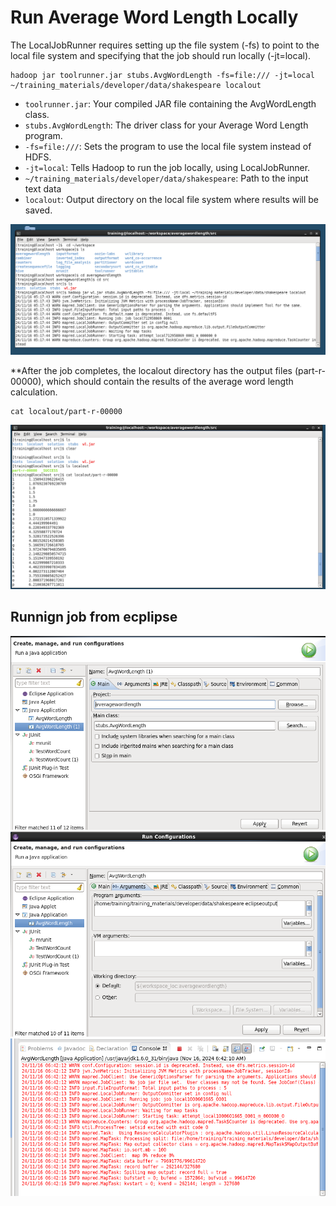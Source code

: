 # Run Average Word Length Locally 

The LocalJobRunner requires setting up the file system (-fs) to point to the local file system and specifying 
that the job should run locally (-jt=local).
```
hadoop jar toolrunner.jar stubs.AvgWordLength -fs=file:/// -jt=local ~/training_materials/developer/data/shakespeare localout

```
- `toolrunner.jar`: Your compiled JAR file containing the AvgWordLength class.
- `stubs.AvgWordLength`: The driver class for your Average Word Length program.
- `-fs=file:///`: Sets the program to use the local file system instead of HDFS.
- `-jt=local`: Tells Hadoop to run the job locally, using LocalJobRunner.
- `~/training_materials/developer/data/shakespeare`: Path to the input text data
- `localout`: Output directory on the local file system where results will be saved.

![pic](wljar.png)


**After the job completes, the localout directory has the output files (part-r-00000), which should contain the results of the average word length calculation.

```
cat localout/part-r-00000

```

![pic](cat.png)

## Runnign job from ecplipse

![pic](ecl1.png)
![pic](ecl2.png)
![pic](ecl3.png)